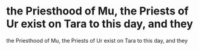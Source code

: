 # the Priesthood of Mu, the Priests of Ur exist on Tara to this day, and they

the Priesthood of Mu, the Priests of Ur exist on Tara to this day, and they